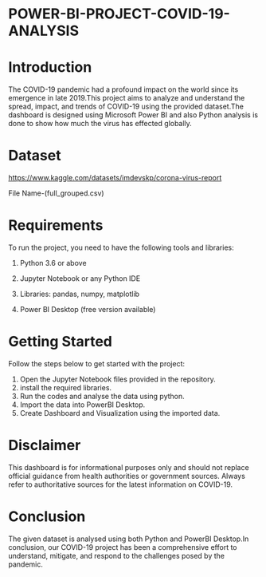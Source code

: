 # POWER-BI-PROJECT-COVID-19-ANALYSIS
# Introduction

The COVID-19 pandemic had a profound impact on the world since its emergence in late 2019.This project aims to analyze and understand the spread, impact, and trends of COVID-19 using the provided dataset.The dashboard is designed using Microsoft Power BI and also Python analysis is done to show how much the virus has effected globally.

# Dataset

https://www.kaggle.com/datasets/imdevskp/corona-virus-report 

File Name-(full_grouped.csv)

# Requirements
To run the project, you need to have the following tools and libraries:

 1. Python 3.6 or above

 2. Jupyter Notebook or any Python IDE

 3.  Libraries: pandas, numpy, matplotlib

 4.  Power BI Desktop (free version available)

# Getting Started

Follow the steps below to get started with the project:
1. Open the Jupyter Notebook files provided in the repository.
2. install the required libraries.
3. Run the codes and analyse the data using python.
4. Import the data into PowerBI Desktop.
5. Create Dashboard and Visualization using the imported data.

# Disclaimer

This dashboard is for informational purposes only and should not replace official guidance from health authorities or government sources. Always refer to authoritative sources for the latest information on COVID-19.

# Conclusion
The given dataset is analysed using both Python and PowerBI Desktop.In conclusion, our COVID-19 project has been a comprehensive effort to understand, mitigate, and respond to the challenges posed by the pandemic.
